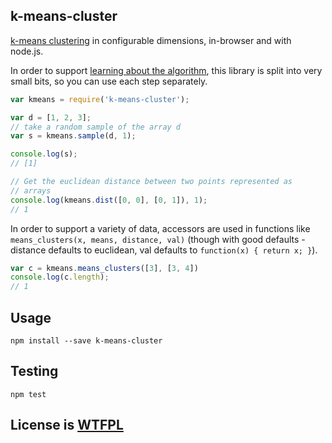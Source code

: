 ## k-means-cluster

[k-means clustering](http://en.wikipedia.org/wiki/K-means)
in configurable dimensions, in-browser and with node.js.

In order to support [learning about the algorithm](http://macwright.org/2012/09/16/k-means.html),
this library is split into very small bits, so you can use each
step separately.

```javascript
var kmeans = require('k-means-cluster');

var d = [1, 2, 3];
// take a random sample of the array d
var s = kmeans.sample(d, 1);

console.log(s);
// [1]

// Get the euclidean distance between two points represented as
// arrays
console.log(kmeans.dist([0, 0], [0, 1]), 1);
// 1
```

In order to support a variety of data, accessors are used in functions like
`means_clusters(x, means, distance, val)` (though with good defaults -
distance defaults to euclidean, val defaults to `function(x) { return x; }`).

```javascript
var c = kmeans.means_clusters([3], [3, 4])
console.log(c.length);
// 1
```

## Usage

    npm install --save k-means-cluster

## Testing

    npm test

## License is [WTFPL](http://sam.zoy.org/wtfpl/)
